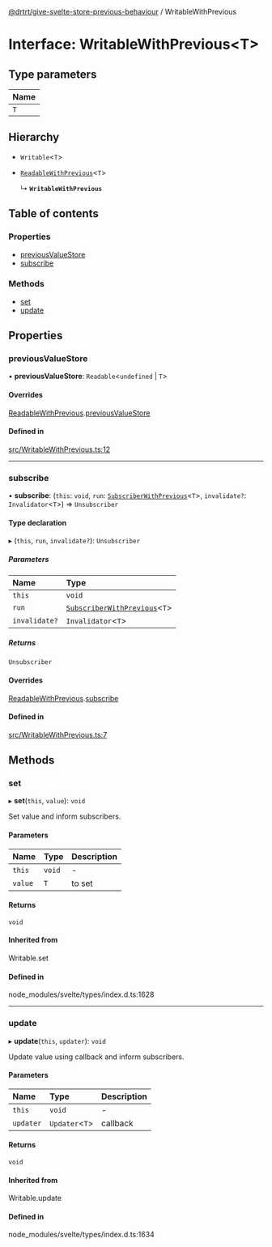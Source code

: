 [@drtrt/give-svelte-store-previous-behaviour](../README.md) / WritableWithPrevious

# Interface: WritableWithPrevious\<T\>

## Type parameters

| Name |
| :------ |
| `T` |

## Hierarchy

- `Writable`\<`T`\>

- [`ReadableWithPrevious`](ReadableWithPrevious.md)\<`T`\>

  ↳ **`WritableWithPrevious`**

## Table of contents

### Properties

- [previousValueStore](WritableWithPrevious.md#previousvaluestore)
- [subscribe](WritableWithPrevious.md#subscribe)

### Methods

- [set](WritableWithPrevious.md#set)
- [update](WritableWithPrevious.md#update)

## Properties

### previousValueStore

• **previousValueStore**: `Readable`\<`undefined` \| `T`\>

#### Overrides

[ReadableWithPrevious](ReadableWithPrevious.md).[previousValueStore](ReadableWithPrevious.md#previousvaluestore)

#### Defined in

[src/WritableWithPrevious.ts:12](https://github.com/drtrt-org/give-svelte-store-previous-behaviour/blob/107519b/src/WritableWithPrevious.ts#L12)

___

### subscribe

• **subscribe**: (`this`: `void`, `run`: [`SubscriberWithPrevious`](../README.md#subscriberwithprevious)\<`T`\>, `invalidate?`: `Invalidator`\<`T`\>) => `Unsubscriber`

#### Type declaration

▸ (`this`, `run`, `invalidate?`): `Unsubscriber`

##### Parameters

| Name | Type |
| :------ | :------ |
| `this` | `void` |
| `run` | [`SubscriberWithPrevious`](../README.md#subscriberwithprevious)\<`T`\> |
| `invalidate?` | `Invalidator`\<`T`\> |

##### Returns

`Unsubscriber`

#### Overrides

[ReadableWithPrevious](ReadableWithPrevious.md).[subscribe](ReadableWithPrevious.md#subscribe)

#### Defined in

[src/WritableWithPrevious.ts:7](https://github.com/drtrt-org/give-svelte-store-previous-behaviour/blob/107519b/src/WritableWithPrevious.ts#L7)

## Methods

### set

▸ **set**(`this`, `value`): `void`

Set value and inform subscribers.

#### Parameters

| Name | Type | Description |
| :------ | :------ | :------ |
| `this` | `void` | - |
| `value` | `T` | to set |

#### Returns

`void`

#### Inherited from

Writable.set

#### Defined in

node_modules/svelte/types/index.d.ts:1628

___

### update

▸ **update**(`this`, `updater`): `void`

Update value using callback and inform subscribers.

#### Parameters

| Name | Type | Description |
| :------ | :------ | :------ |
| `this` | `void` | - |
| `updater` | `Updater`\<`T`\> | callback |

#### Returns

`void`

#### Inherited from

Writable.update

#### Defined in

node_modules/svelte/types/index.d.ts:1634
